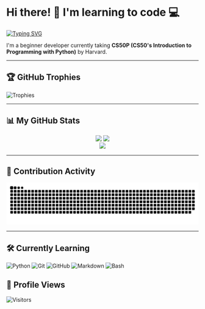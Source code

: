 # Hi there! 👋 I'm learning to code 💻

[![Typing SVG](https://readme-typing-svg.demolab.com?font=Fira+Code&pause=1000&color=FF7A00&width=435&lines=Python+Learner;CS50P+Student;Future+Developer)](https://git.io/typing-svg)

I'm a beginner developer currently taking **CS50P (CS50's Introduction to Programming with Python)** by Harvard.

---

## 🏆 GitHub Trophies

![Trophies](https://github-profile-trophy.vercel.app/?username=Skeld0&theme=radical&row=2&column=4)

---

## 📊 My GitHub Stats

<div align="center">
  <img height="180" src="https://github-readme-stats.vercel.app/api?username=Skeld0&show_icons=true&theme=radical" />
  <img height="180" src="https://github-readme-stats.vercel.app/api/top-langs/?username=Skeld0&layout=compact&theme=radical" />
</div>

<div align="center">
  <img src="https://streak-stats.demolab.com?user=Skeld0&theme=radical" />
</div>

---

## 🐍 Contribution Activity

![Snake animation](https://raw.githubusercontent.com/Platane/snk/output/github-contribution-grid-snake.svg)

---

## 🛠️ Currently Learning

![Python](https://img.shields.io/badge/Python-3670A0?style=for-the-badge&logo=python&logoColor=ffdd54)
![Git](https://img.shields.io/badge/Git-F05032?style=for-the-badge&logo=git&logoColor=white)
![GitHub](https://img.shields.io/badge/GitHub-181717?style=for-the-badge&logo=github&logoColor=white)
![Markdown](https://img.shields.io/badge/Markdown-000000?style=for-the-badge&logo=markdown&logoColor=white)
![Bash](https://img.shields.io/badge/Bash-4EAA25?style=for-the-badge&logo=gnubash&logoColor=white)

## 👀 Profile Views

![Visitors](https://komarev.com/ghpvc/?username=Skeld0E&color=blueviolet)
